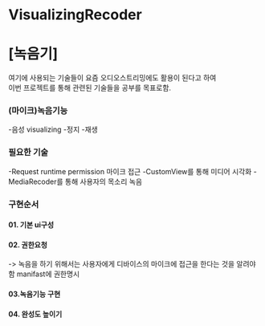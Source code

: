 # VisualizingRecoder
# [녹음기]
여기에 사용되는 기술들이 요즘 오디오스트리밍에도 활용이 된다고 하여   
이번 프로젝트를 통해  관련된 기술들을 공부를 목표로함.   

### (마이크)녹음기능
-음성 visualizing
-정지
-재생

### 필요한 기술
-Request runtime permission 마이크 접근
-CustomView를 통해 미디어 시각화
-MediaRecoder를 통해 사용자의 목소리 녹음

### 구현순서
#### 01. 기본 ui구성
#### 02. 권한요청
-> 녹음을 하기 위해서는 사용자에게 디바이스의 마이크에 접근을 한다는 것을 알려야함 manifast에 권한명시   
#### 03.녹음기능 구현

#### 04. 완성도 높이기


